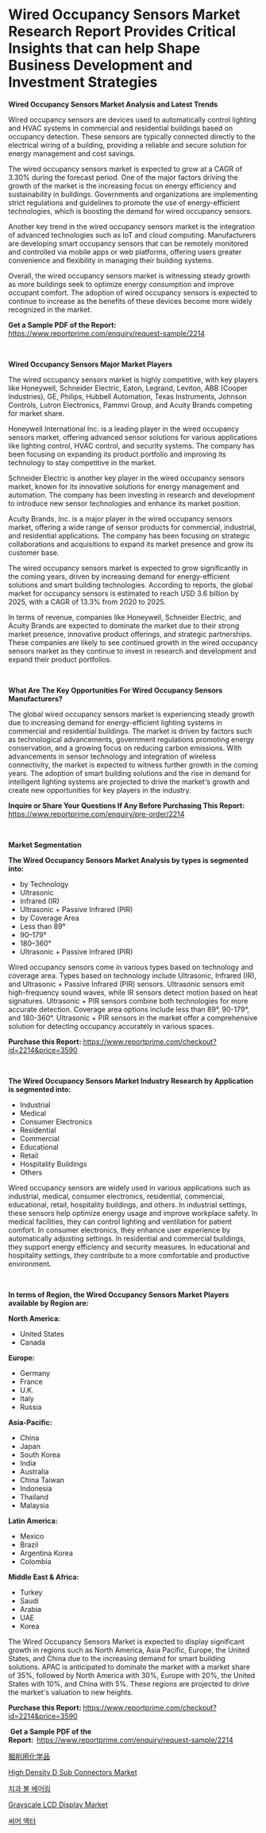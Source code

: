 <p><h1>Wired Occupancy Sensors Market Research Report Provides Critical Insights that can help Shape Business Development and Investment Strategies</h1></p><p><strong>Wired Occupancy Sensors Market Analysis and Latest Trends</strong></p>
<p><p>Wired occupancy sensors are devices used to automatically control lighting and HVAC systems in commercial and residential buildings based on occupancy detection. These sensors are typically connected directly to the electrical wiring of a building, providing a reliable and secure solution for energy management and cost savings.</p><p>The wired occupancy sensors market is expected to grow at a CAGR of 3.30% during the forecast period. One of the major factors driving the growth of the market is the increasing focus on energy efficiency and sustainability in buildings. Governments and organizations are implementing strict regulations and guidelines to promote the use of energy-efficient technologies, which is boosting the demand for wired occupancy sensors.</p><p>Another key trend in the wired occupancy sensors market is the integration of advanced technologies such as IoT and cloud computing. Manufacturers are developing smart occupancy sensors that can be remotely monitored and controlled via mobile apps or web platforms, offering users greater convenience and flexibility in managing their building systems.</p><p>Overall, the wired occupancy sensors market is witnessing steady growth as more buildings seek to optimize energy consumption and improve occupant comfort. The adoption of wired occupancy sensors is expected to continue to increase as the benefits of these devices become more widely recognized in the market.</p></p>
<p><strong>Get a Sample PDF of the Report:&nbsp;</strong> <a href="https://www.reportprime.com/enquiry/request-sample/2214">https://www.reportprime.com/enquiry/request-sample/2214</a></p>
<p>&nbsp;</p>
<p><strong>Wired Occupancy Sensors Major Market Players</strong></p>
<p><p>The wired occupancy sensors market is highly competitive, with key players like Honeywell, Schneider Electric, Eaton, Legrand, Leviton, ABB (Cooper Industries), GE, Philips, Hubbell Automation, Texas Instruments, Johnson Controls, Lutron Electronics, Pammvi Group, and Acuity Brands competing for market share.</p><p>Honeywell International Inc. is a leading player in the wired occupancy sensors market, offering advanced sensor solutions for various applications like lighting control, HVAC control, and security systems. The company has been focusing on expanding its product portfolio and improving its technology to stay competitive in the market.</p><p>Schneider Electric is another key player in the wired occupancy sensors market, known for its innovative solutions for energy management and automation. The company has been investing in research and development to introduce new sensor technologies and enhance its market position.</p><p>Acuity Brands, Inc. is a major player in the wired occupancy sensors market, offering a wide range of sensor products for commercial, industrial, and residential applications. The company has been focusing on strategic collaborations and acquisitions to expand its market presence and grow its customer base.</p><p>The wired occupancy sensors market is expected to grow significantly in the coming years, driven by increasing demand for energy-efficient solutions and smart building technologies. According to reports, the global market for occupancy sensors is estimated to reach USD 3.6 billion by 2025, with a CAGR of 13.3% from 2020 to 2025.</p><p>In terms of revenue, companies like Honeywell, Schneider Electric, and Acuity Brands are expected to dominate the market due to their strong market presence, innovative product offerings, and strategic partnerships. These companies are likely to see continued growth in the wired occupancy sensors market as they continue to invest in research and development and expand their product portfolios.</p></p>
<p>&nbsp;</p>
<p><strong>What Are The Key Opportunities For Wired Occupancy Sensors Manufacturers?</strong></p>
<p><p>The global wired occupancy sensors market is experiencing steady growth due to increasing demand for energy-efficient lighting systems in commercial and residential buildings. The market is driven by factors such as technological advancements, government regulations promoting energy conservation, and a growing focus on reducing carbon emissions. With advancements in sensor technology and integration of wireless connectivity, the market is expected to witness further growth in the coming years. The adoption of smart building solutions and the rise in demand for intelligent lighting systems are projected to drive the market's growth and create new opportunities for key players in the industry.</p></p>
<p><strong>Inquire or Share Your Questions If Any Before Purchasing This Report:</strong> <a href="https://www.reportprime.com/enquiry/pre-order/2214">https://www.reportprime.com/enquiry/pre-order/2214</a></p>
<p>&nbsp;</p>
<p><strong>Market Segmentation</strong></p>
<p><strong>The Wired Occupancy Sensors Market Analysis by types is segmented into:</strong></p>
<p><ul><li>by Technology</li><li>Ultrasonic</li><li>Infrared (IR)</li><li>Ultrasonic + Passive Infrared (PIR)</li><li>by Coverage Area</li><li>Less than 89°</li><li>90–179°</li><li>180–360°</li><li>Ultrasonic + Passive Infrared (PIR)</li></ul></p>
<p><p>Wired occupancy sensors come in various types based on technology and coverage area. Types based on technology include Ultrasonic, Infrared (IR), and Ultrasonic + Passive Infrared (PIR) sensors. Ultrasonic sensors emit high-frequency sound waves, while IR sensors detect motion based on heat signatures. Ultrasonic + PIR sensors combine both technologies for more accurate detection. Coverage area options include less than 89°, 90-179°, and 180-360°. Ultrasonic + PIR sensors in the market offer a comprehensive solution for detecting occupancy accurately in various spaces.</p></p>
<p><strong>Purchase this Report:&nbsp;</strong><a href="https://www.reportprime.com/checkout?id=2214&price=3590">https://www.reportprime.com/checkout?id=2214&price=3590</a></p>
<p>&nbsp;</p>
<p><strong>The Wired Occupancy Sensors Market Industry Research by Application is segmented into:</strong></p>
<p><ul><li>Industrial</li><li>Medical</li><li>Consumer Electronics</li><li>Residential</li><li>Commercial</li><li>Educational</li><li>Retail</li><li>Hospitality Buildings</li><li>Others</li></ul></p>
<p><p>Wired occupancy sensors are widely used in various applications such as industrial, medical, consumer electronics, residential, commercial, educational, retail, hospitality buildings, and others. In industrial settings, these sensors help optimize energy usage and improve workplace safety. In medical facilities, they can control lighting and ventilation for patient comfort. In consumer electronics, they enhance user experience by automatically adjusting settings. In residential and commercial buildings, they support energy efficiency and security measures. In educational and hospitality settings, they contribute to a more comfortable and productive environment.</p></p>
<p>&nbsp;</p>
<p><strong>In terms of Region, the Wired Occupancy Sensors Market Players available by Region are:</strong></p>
<p>
    <p> <strong> North America: </strong>
        <ul>
            <li>United States</li>
            <li>Canada</li>
        </ul>
        </p> 
    <p> <strong> Europe: </strong>
        <ul>
            <li>Germany</li>
            <li>France</li>
            <li>U.K.</li>
            <li>Italy</li>
            <li>Russia</li>
        </ul>
        </p> 
    <p> <strong> Asia-Pacific: </strong>
        <ul>
            <li>China</li>
            <li>Japan</li>
            <li>South Korea</li>
            <li>India</li>
            <li>Australia</li>
            <li>China Taiwan</li>
            <li>Indonesia</li>
            <li>Thailand</li>
            <li>Malaysia</li>
        </ul>
        </p> 
    <p> <strong> Latin America: </strong>
        <ul>
            <li>Mexico</li>
            <li>Brazil</li>
            <li>Argentina Korea</li>
            <li>Colombia</li>
        </ul>
        </p> 
    <p> <strong> Middle East & Africa: </strong>
        <ul>
            <li>Turkey</li>
            <li>Saudi</li>
            <li>Arabia</li>
            <li>UAE</li>
            <li>Korea</li>
        </ul>
    </p>
    </p>
<p><p>The Wired Occupancy Sensors Market is expected to display significant growth in regions such as North America, Asia Pacific, Europe, the United States, and China due to the increasing demand for smart building solutions. APAC is anticipated to dominate the market with a market share of 35%, followed by North America with 30%, Europe with 20%, the United States with 10%, and China with 5%. These regions are projected to drive the market's valuation to new heights.</p></p>
<p><strong>Purchase this Report: </strong><a href="https://www.reportprime.com/checkout?id=2214&price=3590">https://www.reportprime.com/checkout?id=2214&price=3590</a></p>
<p>&nbsp;<strong>Get a Sample PDF of the Report:&nbsp;&nbsp;</strong><a href="https://www.reportprime.com/enquiry/request-sample/2214">https://www.reportprime.com/enquiry/request-sample/2214</a></p>
<p><strong></strong></p>
<p><p><a href="https://medium.com/@fabianhoncescu2022/%E5%B8%82%E5%A0%B4-%E7%AB%B6%E4%BA%89%E5%88%86%E6%9E%90-%E5%B8%82%E5%A0%B4%E5%8B%95%E5%90%91-2031%E5%B9%B4%E3%81%BE%E3%81%A7%E3%81%AE%E4%BA%88%E6%B8%AC%E3%82%92%E5%90%AB%E3%82%80%E3%83%89%E3%83%AA%E3%83%AA%E3%83%B3%E3%82%B0%E3%82%B1%E3%83%9F%E3%82%AB%E3%83%AB%E5%B8%82%E5%A0%B4-b02d73499c74">掘削用化学品</a></p><p><a href="https://github.com/nathandecarvalho/Market-Research-Report-List-2/blob/main/high-density-d-sub-connectors-market.md">High Density D Sub Connectors Market</a></p><p><a href="https://github.com/JackieFauhey9089475/Market-Research-Report-List-1/blob/main/533168610230.md">치과 볼 베어링</a></p><p><a href="https://github.com/kosella/Market-Research-Report-List-2/blob/main/grayscale-lcd-display-market.md">Grayscale LCD Display Market</a></p><p><a href="https://medium.com/@rickymetzdvm/%EC%97%B4%ED%99%94%ED%95%99-%EB%B0%98%EC%9D%91%EA%B8%B0-%EC%8B%9C%EC%9E%A5-%EB%B3%B4%EA%B3%A0%EC%84%9C%EB%8A%94-%EC%9D%B4-%EC%8B%9C%EC%9E%A5%EC%9D%98-%EC%B5%9C%EC%8B%A0-%ED%8A%B8%EB%A0%8C%EB%93%9C%EC%99%80-%EC%84%B1%EC%9E%A5-%EA%B8%B0%ED%9A%8C%EB%A5%BC-%EB%93%9C%EB%9F%AC%EB%83%85%EB%8B%88%EB%8B%A4-77b8640cad9e">써머 액터</a></p></p>